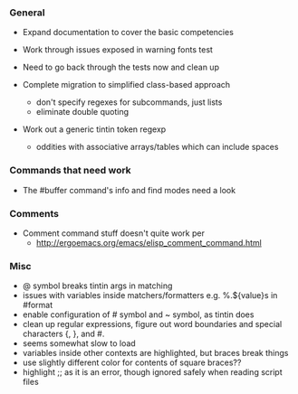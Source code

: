 ### General
 * Expand documentation to cover the basic competencies
 * Work through issues exposed in warning fonts test
 * Need to go back through the tests now and clean up

 * Complete migration to simplified class-based approach
   * don't specify regexes for subcommands, just lists
   * eliminate double quoting

 * Work out a generic tintin token regexp
   * oddities with associative arrays/tables which can include spaces

### Commands that need work
 * The #buffer command's info and find modes need a look

### Comments
 * Comment command stuff doesn't quite work per
   * http://ergoemacs.org/emacs/elisp_comment_command.html

### Misc
 * @ symbol breaks tintin args in matching
 * issues with variables inside matchers/formatters e.g. %.${value}s in #format
 * enable configuration of # symbol and ~ symbol, as tintin does
 * clean up regular expressions, figure out word boundaries and special characters {, }, and #.
 * seems somewhat slow to load
 * variables inside other contexts are highlighted, but braces break things
 * use slightly different color for contents of square braces??
 * highlight ;; as it is an error, though ignored safely when reading script files

